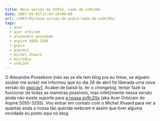 ```yaml
---
title: Nova versão do GSPCA, nada de sn9c20x
date: 2007-05-01T13:54:15+00:00
url: /2007/05/nova-versao-do-gspca-nada-de-sn9c20x/
tags:
  - acer
  - acer orbicam
  - alexandre possebom
  - aspire 5050-3205
  - gspca
  - gspcav1
  - michel xhaard
  - microdia
  - sn9c20x
---
```


O Alexandre Possebom (não sei se ele tem blog pra eu linkar, se alguém souber me avise) me informou que no dia 26 de abril foi liberada uma nova versão do [gspcav1][1]. Acabei de baixá-la, ler o _changelog_, tentar fazê-la funcionar de todas as maneiras possíveis, mas infelizmente nessa versão ainda não existe suporte para [a nossa sn9c20x][2] (aka Acer Orbicam do Aspire 5050-3205). Vou entrar em contato com o Michel Xhaard para ver a quantas anda a nossa tão querida _webcam_ e assim que tiver alguma novidade eu posto aqui no blog.

[1]: http://mxhaard.free.fr/download.html
[2]: /2007/01/acer-orbicam/
